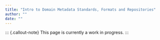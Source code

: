 ```yaml
---
title: "Intro to Domain Metadata Standards, Formats and Repositories"
author: ""
date: ""
---
```


::: {.callout-note}
This page is currently a work in progress.
:::
